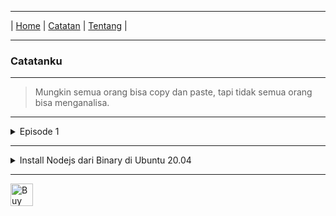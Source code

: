 * * *
| [Home](https://gand0r.my.id/) | [Catatan](https://gand0r.github.io/catatanku) | [Tentang](https://gand0r.github.io/) |
* * *

### Catatanku

* * *

> Mungkin semua orang bisa copy dan paste, tapi tidak semua orang bisa menganalisa.


* * *

<details><summary>Episode 1</summary>
<p><br>
   Cara Mengganti Dns dengan menggunakan wmic via command line:
   <li><data value="1">wmic nicconfig where (IPEnabled=TRUE) call SetDNSServerSearchOrder ()</data></li>
   <li><data value="2">wmic nicconfig where (IPEnabled=TRUE) call SetDNSServerSearchOrder ("8.8.8.8", "8.8.4.4")</data></li>
</p>
</details>

* * *

<details><summary>Install Nodejs dari Binary di Ubuntu 20.04</summary>
<p><br>
   Cara menginstall nodejs di ubuntu 20.04 versi Node 18.x
   <li>curl -fsSL https://deb.nodesource.com/setup_18.x | sudo -E bash - </li>
   <li>sudo apt-get install -y nodejs </li>
   <br>
   Cara menginstall nodejs di ubuntu 20.04 versi Node 17.x
   <li>curl -fsSL https://deb.nodesource.com/setup_17.x | sudo -E bash - </li>
   <li>sudo apt-get install -y nodejs </li>
   <br>
   Cara menginstall nodejs di ubuntu 20.04 versi Node 16.x
   <li>curl -fsSL https://deb.nodesource.com/setup_16.x | sudo -E bash - </li>
   <li>sudo apt-get install -y nodejs </li>
   <br>
   Cara menginstall nodejs di ubuntu 20.04 versi LTS
   <li>curl -fsSL https://deb.nodesource.com/setup_lts.x | sudo -E bash - </li>
   <li>sudo apt-get install -y nodejs </li>
   <br>
   <br>
   Cara menginstall nodejs di ubuntu 20.04 versi Terbaru
   <li>curl -fsSL https://deb.nodesource.com/setup_current.x | sudo -E bash - </li>
   <li>sudo apt-get install -y nodejs </li>
   <br>
</p>
</details>

* * *

<a href='https://ko-fi.com/M4M3AGKQC' target='_blank'><img height='36' style='border:0px;height:36px;' src='https://cdn.ko-fi.com/cdn/kofi1.png?v=3' border='0' alt='Buy Me a Coffee at ko-fi.com' /></a>
